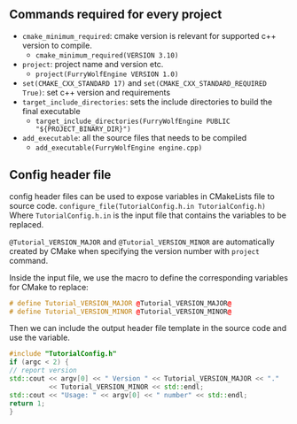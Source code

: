 ## Commands required for every project
- `cmake_minimum_required`: cmake version is relevant for supported c++ version to compile.
	- `cmake_minimum_required(VERSION 3.10)`
- `project`: project name and version etc.
	- `project(FurryWolfEngine VERSION 1.0)`
- `set(CMAKE_CXX_STANDARD 17)` and `set(CMAKE_CXX_STANDARD_REQUIRED True)`: set c++ version and requirements
- `target_include_directories`: sets the include directories to build the final executable
	- `target_include_directories(FurryWolfEngine PUBLIC "${PROJECT_BINARY_DIR}")`
- `add_executable`: all the source files that needs to be compiled
	- `add_executable(FurryWolfEngine engine.cpp)`
	
## Config header file
config header files can be used to expose variables in CMakeLists file to source code.
`configure_file(TutorialConfig.h.in TutorialConfig.h)`
Where `TutorialConfig.h.in` is the input file that contains the variables to be replaced.

`@Tutorial_VERSION_MAJOR` and `@Tutorial_VERSION_MINOR` are automatically created by CMake when specifying the version number with `project` command.

Inside the input file, we use the macro to define the corresponding variables for CMake to replace:
```cpp
# define Tutorial_VERSION_MAJOR @Tutorial_VERSION_MAJOR@
# define Tutorial_VERSION_MINOR @Tutorial_VERSION_MINOR@
```

Then we can include the output header file template in the source code and use the variable.

```cpp
#include "TutorialConfig.h"
if (argc < 2) {
// report version
std::cout << argv[0] << " Version " << Tutorial_VERSION_MAJOR << "."
		  << Tutorial_VERSION_MINOR << std::endl;
std::cout << "Usage: " << argv[0] << " number" << std::endl;
return 1;
}
```